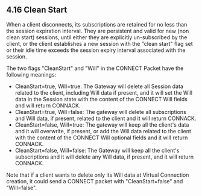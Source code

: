 <!-- transformation-note: left upstream numbering of headings for verification -->
## 4.16 Clean Start

When a client disconnects, its subscriptions are retained for no less than the session expiration interval.
They are persistent and valid for new (non clean start) sessions, until either they are explicitly un-subscribed by the client,
or the client establishes a new session with the "clean start" flag set or their idle time exceeds the session expiry interval associated with the session.

The two flags "CleanStart" and "Will" in the CONNECT Packet have the following meanings:

- CleanStart=true, Will=true: The Gateway will delete all Session data related to the client, including Will data if present,
  and it will set the Will data in the Session state with the content of the CONNECT Will fields and will return CONNACK.
- CleanStart=true, Will=false: The gateway will delete all subscriptions and Will data, if present, related to the client and it will return CONNACK.
- CleanStart=false, Will=true: The gateway will keep all the client's data and it will overwrite, if present,
  or add the Will data related to the client with the content of the CONNECT Will optional fields and it will return CONNACK.
- CleanStart=false, Will=false: The Gateway will keep all the client's subscriptions and it will delete any Will data, if present,
  and it will return CONNACK.

Note that if a client wants to delete only its Will data at Virtual Connection creation,
it could send a CONNECT packet with "CleanStart=false" and "Will=false".
